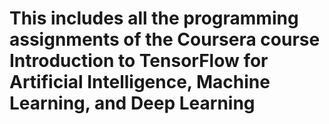 # This includes all the programming assignments of the Coursera course Introduction to TensorFlow for Artificial Intelligence, Machine Learning, and Deep Learning
